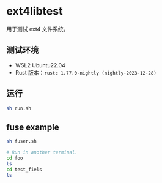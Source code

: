 # ext4libtest

用于测试 ext4 文件系统。

## 测试环境

- WSL2 Ubuntu22.04
- Rust 版本：`rustc 1.77.0-nightly (nightly-2023-12-28)`

## 运行

   ```bash
   sh run.sh
   ```

## fuse example

```sh
sh fuser.sh
```

```sh
# Run in another terminal.
cd foo
ls
cd test_fiels
ls
```